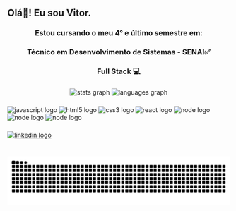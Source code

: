 <h2 align="start">Olá👋! Eu sou Vitor.</h2>
<h3 align="center" width="20" >Estou cursando o meu 4° e último semestre em:</h3>
<h3 align="center" width="20">Técnico em Desenvolvimento de Sistemas - SENAI✅</h3><h3 align="center">Full Stack 💻</h3>

###

<div align="center">
  <img src="https://github-readme-stats.vercel.app/api?username=VitorMatt&hide_title=false&hide_rank=false&show_icons=true&include_all_commits=true&count_private=true&disable_animations=false&theme=dracula&locale=en&hide_border=false" height="150" alt="stats graph"  />
  <img src="https://github-readme-stats.vercel.app/api/top-langs?username=VitorMatt&locale=en&hide_title=false&layout=compact&card_width=320&langs_count=5&theme=dracula&hide_border=false" height="150" alt="languages graph"  />
</div>

###

<div align="left">
  <img src="https://cdn.jsdelivr.net/gh/devicons/devicon/icons/javascript/javascript-original.svg" height="30" alt="javascript logo"  />
  <img src="https://cdn.jsdelivr.net/gh/devicons/devicon/icons/html5/html5-original.svg" height="30" alt="html5 logo"  />
  <img src="https://cdn.jsdelivr.net/gh/devicons/devicon/icons/css3/css3-original.svg" height="30" alt="css3 logo"  />
  <img src="https://cdn.jsdelivr.net/gh/devicons/devicon/icons/react/react-original.svg" height="30" alt="react logo"  />
  <img src="https://cdn.jsdelivr.net/gh/devicons/devicon/icons/nodejs/nodejs-original.svg" height="30" alt="node logo"  />
  <img src="https://cdn.jsdelivr.net/gh/devicons/devicon/icons/postgresql/postgresql-original.svg" height="30" alt="node logo"  />
  <img src="https://cdn.jsdelivr.net/gh/devicons/devicon/icons/mysql/mysql-original.svg" height="30" alt="node logo"  />
</div>

###

<div align="left">
  <a href="https://www.linkedin.com/in/vitormattazevedo">
  <img src="https://img.shields.io/static/v1?message=LinkedIn&logo=linkedin&label=&color=0077B5&logoColor=white&labelColor=&style=for-the-badge" height="35" alt="linkedin logo"  />
  </a>
</div>

###

<br clear="both">

<img src="https://raw.githubusercontent.com/VitorMatt/VitorMatt/output/snake.svg" alt="Snake animation" />

###
